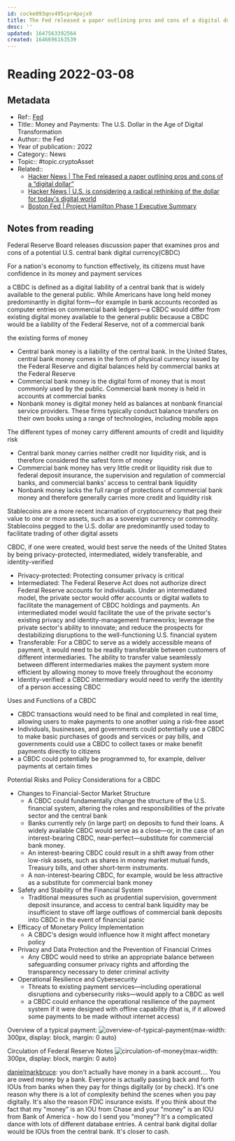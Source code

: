 ```yaml
---
id: cocke093qns495cpr4pojx9
title: The Fed released a paper outlining pros and cons of a digital dollar
desc: ''
updated: 1647563392564
created: 1646696163539
---
```

# Reading 2022-03-08

## Metadata

- Ref:: [Fed](https://www.federalreserve.gov/publications/january-2022-cbdc.htm)
- Title:: Money and Payments: The U.S. Dollar in the Age of Digital Transformation
- Author:: the Fed
- Year of publication:: 2022
- Category:: News 
- Topic:: #topic.cryptoAsset
- Related:: 
  - [Hacker News | 	The Fed released a paper outlining pros and cons of a “digital dollar”](https://news.ycombinator.com/item?id=30592684)
  - [Hacker News | 	U.S. is considering a radical rethinking of the dollar for today's digital world](https://news.ycombinator.com/item?id=30239803)
  - [Boston Fed | Project Hamilton Phase 1 Executive Summary](https://www.bostonfed.org/publications/one-time-pubs/project-hamilton-phase-1-executive-summary.aspx)

## Notes from reading

Federal Reserve Board releases discussion paper that examines pros and cons of a potential U.S. central bank digital currency(CBDC)

For a nation's economy to function effectively, its citizens must have confidence in its money and payment services

a CBDC is defined as a digital liability of a central bank that is widely available to the general public. While Americans have long held money predominantly in digital form—for example in bank accounts recorded as computer entries on commercial bank ledgers—a CBDC would differ from existing digital money available to the general public because a CBDC would be a liability of the Federal Reserve, not of a commercial bank

the existing forms of money
- Central bank money is a liability of the central bank. In the United States, central bank money comes in the form of physical currency issued by the Federal Reserve and digital balances held by commercial banks at the Federal Reserve
- Commercial bank money is the digital form of money that is most commonly used by the public. Commercial bank money is held in accounts at commercial banks
- Nonbank money is digital money held as balances at nonbank financial service providers. These firms typically conduct balance transfers on their own books using a range of technologies, including mobile apps

The different types of money carry different amounts of credit and liquidity risk
- Central bank money carries neither credit nor liquidity risk, and is therefore considered the safest form of money
- Commercial bank money has very little credit or liquidity risk due to federal deposit insurance, the supervision and regulation of commercial banks, and commercial banks' access to central bank liquidity
- Nonbank money lacks the full range of protections of commercial bank money and therefore generally carries more credit and liquidity risk

Stablecoins are a more recent incarnation of cryptocurrency that peg their value to one or more assets, such as a sovereign currency or commodity. Stablecoins pegged to the U.S. dollar are predominantly used today to facilitate trading of other digital assets

CBDC, if one were created, would best serve the needs of the United States by being privacy-protected, intermediated, widely transferable, and identity-verified
- Privacy-protected: Protecting consumer privacy is critical
- Intermediated: The Federal Reserve Act does not authorize direct Federal Reserve accounts for individuals. Under an intermediated model, the private sector would offer accounts or digital wallets to facilitate the management of CBDC holdings and payments. An intermediated model would facilitate the use of the private sector's existing privacy and identity-management frameworks; leverage the private sector's ability to innovate; and reduce the prospects for destabilizing disruptions to the well-functioning U.S. financial system
- Transferable: For a CBDC to serve as a widely accessible means of payment, it would need to be readily transferable between customers of different intermediaries. The ability to transfer value seamlessly between different intermediaries makes the payment system more efficient by allowing money to move freely throughout the economy
- Identity-verified: a CBDC intermediary would need to verify the identity of a person accessing CBDC

Uses and Functions of a CBDC
- CBDC transactions would need to be final and completed in real time, allowing users to make payments to one another using a risk-free asset
- Individuals, businesses, and governments could potentially use a CBDC to make basic purchases of goods and services or pay bills, and governments could use a CBDC to collect taxes or make benefit payments directly to citizens
- a CBDC could potentially be programmed to, for example, deliver payments at certain times

Potential Risks and Policy Considerations for a CBDC
- Changes to Financial-Sector Market Structure
  - A CBDC could fundamentally change the structure of the U.S. financial system, altering the roles and responsibilities of the private sector and the central bank
  - Banks currently rely (in large part) on deposits to fund their loans. A widely available CBDC would serve as a close—or, in the case of an interest-bearing CBDC, near-perfect—substitute for commercial bank money. 
  - An interest-bearing CBDC could result in a shift away from other low-risk assets, such as shares in money market mutual funds, Treasury bills, and other short-term instruments.
  - A non-interest-bearing CBDC, for example, would be less attractive as a substitute for commercial bank money
- Safety and Stability of the Financial System
  - Traditional measures such as prudential supervision, government deposit insurance, and access to central bank liquidity may be insufficient to stave off large outflows of commercial bank deposits into CBDC in the event of financial panic
- Efficacy of Monetary Policy Implementation
  - A CBDC's design would influence how it might affect monetary policy
- Privacy and Data Protection and the Prevention of Financial Crimes
  - Any CBDC would need to strike an appropriate balance between safeguarding consumer privacy rights and affording the transparency necessary to deter criminal activity
- Operational Resilience and Cybersecurity
  - Threats to existing payment services—including operational disruptions and cybersecurity risks—would apply to a CBDC as well
  - a CBDC could enhance the operational resilience of the payment system if it were designed with offline capability (that is, if it allowed some payments to be made without internet access)

Overview of a typical payment:
![overview-of-typical-payment](https://www.federalreserve.gov/publications/images/DigitalCurrency_Infographics_FigureC1.svg){max-width: 300px, display: block, margin: 0 auto}

Circulation of Federal Reserve Notes
![circulation-of-money](https://www.federalreserve.gov/publications/images/DigitalCurrency_Infographics_FigureC2.svg){max-width: 300px, display: block, margin: 0 auto}

[danielmarkbruce](https://news.ycombinator.com/item?id=30593102):
you don't actually have money in a bank account.... You are owed money by a bank. Everyone is actually passing back and forth IOUs from banks when they pay for things digitally (or by check). It's one reason why there is a lot of complexity behind the scenes when you pay digitally. It's also the reason FDIC insurance exists. If you think about the fact that my "money" is an IOU from Chase and your "money" is an IOU from Bank of America - how do I send you "money"? It's a complicated dance with lots of different database entries.
A central bank digital dollar would be IOUs from the central bank. It's closer to cash.
